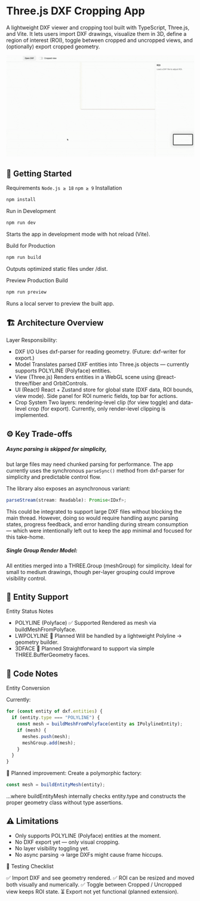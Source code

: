 # Three.js DXF Cropping App

A lightweight DXF viewer and cropping tool built with TypeScript, Three.js, and Vite.
It lets users import DXF drawings, visualize them in 3D, define a region of interest (ROI), toggle between cropped and uncropped views, and (optionally) export cropped geometry.

<p align="center">
  <img src="./public/demo.gif" width="800" alt="DXF Cropping Demo">
</p>

## 🚀 Getting Started

Requirements
`Node.js ≥ 18`
`npm ≥ 9`
Installation

```bash
npm install
```

Run in Development

```bash
npm run dev
```

Starts the app in development mode with hot reload (Vite).

Build for Production

```bash
npm run build
```

Outputs optimized static files under /dist.

Preview Production Build

```bash
npm run preview
```

Runs a local server to preview the built app.

## 🏗️ Architecture Overview

Layer Responsibility:

- DXF I/O Uses dxf-parser
  for reading geometry. (Future: dxf-writer for export.)
- Model Translates parsed DXF entities into Three.js objects — currently supports POLYLINE (Polyface) entities.
- View (Three.js) Renders entities in a WebGL scene using @react-three/fiber and OrbitControls.
- UI (React) React + Zustand store for global state (DXF data, ROI bounds, view mode). Side panel for ROI numeric fields, top bar for actions.
- Crop System Two layers: rendering-level clip (for view toggle) and data-level crop (for export). Currently, only render-level clipping is implemented.

## ⚙️ Key Trade-offs

##### Async parsing is skipped for simplicity,

but large files may need chunked parsing for performance. The app currently uses the synchronous `parseSync()` method from dxf-parser for simplicity and predictable control flow.

The library also exposes an asynchronous variant:

```typescript
parseStream(stream: Readable): Promise<IDxf>;
```

This could be integrated to support large DXF files without blocking the main thread.
However, doing so would require handling async parsing states, progress feedback, and error handling during stream consumption — which were intentionally left out to keep the app minimal and focused for this take-home.

##### Single Group Render Model:

All entities merged into a THREE.Group (meshGroup) for simplicity.
Ideal for small to medium drawings, though per-layer grouping could improve visibility control.

## 📐 Entity Support

Entity Status Notes

- POLYLINE (Polyface) ✅ Supported Rendered as mesh via buildMeshFromPolyface.
- LWPOLYLINE 🚧 Planned Will be handled by a lightweight Polyline → geometry builder.
- 3DFACE 🚧 Planned Straightforward to support via simple THREE.BufferGeometry faces.

## 🧠 Code Notes

Entity Conversion

Currently:

```javascript
for (const entity of dxf.entities) {
  if (entity.type === "POLYLINE") {
    const mesh = buildMeshFromPolyface(entity as IPolylineEntity);
    if (mesh) {
      meshes.push(mesh);
      meshGroup.add(mesh);
    }
  }
}
```

🔧 Planned improvement:
Create a polymorphic factory:

```javascript
const mesh = buildEntityMesh(entity);
```

…where buildEntityMesh internally checks entity.type and constructs the proper geometry class without type assertions.

## ⚠️ Limitations

- Only supports POLYLINE (Polyface) entities at the moment.
- No DXF export yet — only visual cropping.
- No layer visibility toggling yet.
- No async parsing → large DXFs might cause frame hiccups.

🧪 Testing Checklist

✅ Import DXF and see geometry rendered.
✅ ROI can be resized and moved both visually and numerically.
✅ Toggle between Cropped / Uncropped view keeps ROI state.
⏳ Export not yet functional (planned extension).
